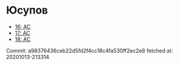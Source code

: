 # Юсупов
- [16: AC](16.md)
- [17: AC](17.md)
- [18: AC](18.md)

Commit: a98376436ceb22d5fd2f4cc18c4fa530ff2ec2e8
 fetched at: 20201013-213314
